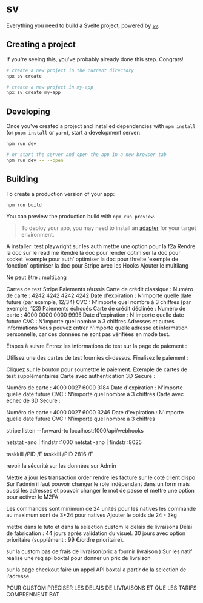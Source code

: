 # sv

Everything you need to build a Svelte project, powered by [`sv`](https://github.com/sveltejs/cli).

## Creating a project

If you're seeing this, you've probably already done this step. Congrats!

```bash
# create a new project in the current directory
npx sv create

# create a new project in my-app
npx sv create my-app
```

## Developing

Once you've created a project and installed dependencies with `npm install` (or `pnpm install` or `yarn`), start a development server:

```bash
npm run dev

# or start the server and open the app in a new browser tab
npm run dev -- --open
```

## Building

To create a production version of your app:

```bash
npm run build
```

You can preview the production build with `npm run preview`.

> To deploy your app, you may need to install an [adapter](https://svelte.dev/docs/kit/adapters) for your target environment.

A installer:
test playwright sur les auth
mettre une option pour la f2a
Rendre la doc sur le read me
Rendre la doc pour render
optimiser la doc pour socket 'exemple pour auth'
optimiser la doc pour threlte 'exemple de fonction'
optimiser la doc pour Stripe avec les Hooks
Ajouter le multilang


Ne peut être :
multiLang



Cartes de test Stripe
Paiements réussis
Carte de crédit classique :
Numéro de carte : 4242 4242 4242 4242
Date d'expiration : N'importe quelle date future (par exemple, 12/34)
CVC : N'importe quel nombre à 3 chiffres (par exemple, 123)
Paiements échoués
Carte de crédit déclinée :
Numéro de carte : 4000 0000 0000 9995
Date d'expiration : N'importe quelle date future
CVC : N'importe quel nombre à 3 chiffres
Adresses et autres informations
Vous pouvez entrer n'importe quelle adresse et information personnelle, car ces données ne sont pas vérifiées en mode test.

Étapes à suivre
Entrez les informations de test sur la page de paiement :

Utilisez une des cartes de test fournies ci-dessus.
Finalisez le paiement :

Cliquez sur le bouton pour soumettre le paiement.
Exemple de cartes de test supplémentaires
Carte avec authentication 3D Secure :

Numéro de carte : 4000 0027 6000 3184
Date d'expiration : N'importe quelle date future
CVC : N'importe quel nombre à 3 chiffres
Carte avec échec de 3D Secure :

Numéro de carte : 4000 0027 6000 3246
Date d'expiration : N'importe quelle date future
CVC : N'importe quel nombre à 3 chiffres

stripe listen --forward-to localhost:1000/api/webhooks

netstat -ano | findstr :1000
netstat -ano | findstr :8025

taskkill /PID <PID> /F
taskkill /PID 2816 /F






revoir la sécurité sur les données sur Admin

Mettre a jour les transaction order
rendre les facture sur le coté client dispo
Sur l'admin il faut pouvoir changer le role indépendant dans un form mais aussi les adresses et pouvoir changer le mot de passe et mettre une option pour activer le M2FA


Les commandes sont minimum de 24 unités pour les natives
les commande au maximum sont de 3*24 pour natives
Ajouter le poids de 24 - 3kg





mettre dans le tuto et dans la selection custom le delais de livraisons
Délai de fabrication :
44 jours après validation du visuel.
30 jours avec option prioritaire (supplément : 99 €/ordre prioritaire).

sur la custom pas de frais de livraison(prix a fournir livraison )
Sur les natif réalise une req api boxtal pour donner un prix de livraison



sur la page checkout faire un appel API boxtal a partir de la selection de l'adresse.

POUR CUSTOM PRECISER LES DELAIS DE LIVRAISONS ET QUE LES TARIFS COMPRENNENT BAT
